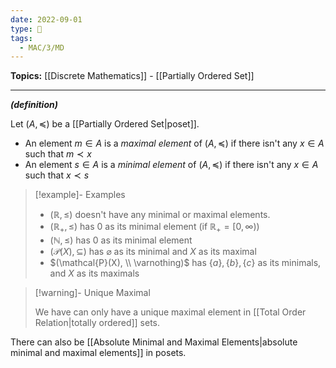 ```yaml
---
date: 2022-09-01
type: 🧠
tags:
  - MAC/3/MD
---
```


**Topics:** [[Discrete Mathematics]] - [[Partially Ordered Set]]

---

_**(definition)**_

Let $(A, \preceq)$ be a [[Partially Ordered Set|poset]].

- An element $m \in A$ is a _maximal element_ of $(A, \preceq)$ if there isn't any $x \in A$ such that $m \prec x$
- An element $s \in A$ is a _minimal element_ of $(A, \preceq)$ if there isn't any $x \in A$ such that $x \prec s$

> [!example]- Examples
> - $(\mathbb{R}, \leq)$ doesn't have any minimal or maximal elements.
> - $(\mathbb{R}_{+}, \leq)$ has $0$ as its minimal element (if $\mathbb{R}_{+} = [0, \infty)$)
> - $(\mathbb{N}, \leq)$ has $0$ as its minimal element
> - $(\mathcal{P}(X), \subseteq)$ has $\varnothing$ as its minimal and $X$ as its maximal
> - $(\mathcal{P}(X), \\ \varnothing)$ has $\{a\}, \{b\}, \{c\}$ as its minimals, and $X$ as its maximals

> [!warning]- Unique Maximal
>
> We have can only have a unique maximal element in [[Total Order Relation|totally ordered]] sets.

There can also be [[Absolute Minimal and Maximal Elements|absolute minimal and maximal elements]] in posets.
